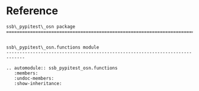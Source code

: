 # Reference

<!--
The content of the {eval-rst} block below is generated by the command:
poetry run sphinx-apidoc -T -f -t ./docs/templates -o ./docs ./src
from the root directory.

You need to rerun the command when python files are added, deleted or renamed.
Copy the content from the generated
ssb_pypitest_osn.rst file to the {eval-rst} block below and
delete the .rst file afterwards.
-->

```{eval-rst}
ssb\_pypitest\_osn package
=============================================================================


ssb\_pypitest\_osn.functions module
-----------------------------------------------------------------------------

.. automodule:: ssb_pypitest_osn.functions
   :members:
   :undoc-members:
   :show-inheritance:
```
